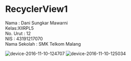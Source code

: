 # RecyclerView1

Nama : Dani Sungkar Mawarni <br>
Kelas:XIIRPL5 <br>
No. Urut : 12 <br>
NIS : 43191217070 <br>
Nama Sekolah : SMK Telkom Malang <br>

![device-2016-11-10-124707](https://cloud.githubusercontent.com/assets/15699473/20166044/ac9ba9ee-a744-11e6-8810-7723f837716a.png)
![device-2016-11-10-125034](https://cloud.githubusercontent.com/assets/15699473/20166045/ac9fa080-a744-11e6-8c68-6d386c83e782.png)
